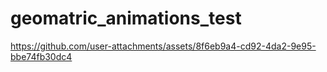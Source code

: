 
# geomatric_animations_test

https://github.com/user-attachments/assets/8f6eb9a4-cd92-4da2-9e95-bbe74fb30dc4
